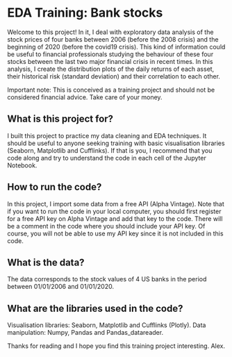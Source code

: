 # EDA Training: Bank stocks

Welcome to this project! In it, I deal with exploratory data analysis of the stock prices of four banks between 2006 (before the 2008 crisis) and the beginning of 2020 (before the covid19 crisis). This kind of information could be useful to financial professionals studying the behaviour of these four stocks between the last two major financial crisis in recent times. In this analysis, I create the distribution plots of the daily returns of each asset, their historical risk (standard deviation) and their correlation to each other.

Important note: This is conceived as a training project and should not be considered financial advice. Take care of your money.

## What is this project for?
I built this project to practice my data cleaning and EDA techniques. It should be useful to anyone seeking training with basic visualisation libraries (Seaborn, Matplotlib and Cufflinks). If that is you, I recommend that you code along and try to understand the code in each cell of the Jupyter Notebook. 

## How to run the code?
In this project, I import some data from a free API (Alpha Vintage). Note that if you want to run the code in your local computer, you should first register for a free API key on Alpha Vintage and add that key to the code. There will be a comment in the code where you should include your API key. Of course, you will not be able to use my API key since it is not included in this code. 

## What is the data?
The data corresponds to the stock values of 4 US banks in the period between 01/01/2006 and 01/01/2020. 

## What are the libraries used in the code?
Visualisation libraries: Seaborn, Matplotlib and Cufflinks (Plotly).
Data manipulation: Numpy, Pandas and Pandas_datareader.

Thanks for reading and I hope you find this training project interesting.
Alex.
